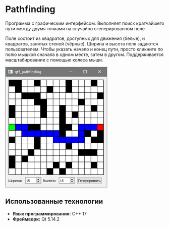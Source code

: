 # Pathfinding

Программа с графическим интерфейсом. Выполняет поиск кратчайшего пути между двумя точками на случайно сгенерированном поле.

Поле состоит из квадратов, доступных для движения (белые), и квадратов, занятых стеной (чёрные). Ширина и высота поля задаются пользователем. Чтобы указать начало и конец пути, просто кликните по полю мышкой сначала в одном месте, затем в другом. Поддерживается масштабирование с помощью колеса мыши.

![Screenshot](scr.png)

## Использованные технологии

- **Язык программирования:** C++ 17
- **Фреймворк:** Qt 5.14.2
